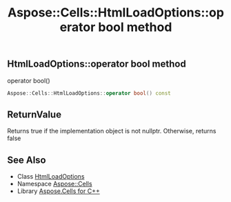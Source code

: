 ﻿---
title: Aspose::Cells::HtmlLoadOptions::operator bool method
linktitle: operator bool
second_title: Aspose.Cells for C++ API Reference
description: 'Aspose::Cells::HtmlLoadOptions::operator bool method. operator bool() in C++.'
type: docs
weight: 400
url: /cpp/aspose.cells/htmlloadoptions/operator_bool/
---
## HtmlLoadOptions::operator bool method


operator bool()

```cpp
Aspose::Cells::HtmlLoadOptions::operator bool() const
```


## ReturnValue

Returns true if the implementation object is not nullptr. Otherwise, returns false

## See Also

* Class [HtmlLoadOptions](../)
* Namespace [Aspose::Cells](../../)
* Library [Aspose.Cells for C++](../../../)
